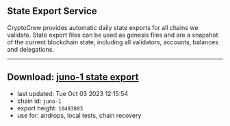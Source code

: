 ## State Export Service
CryptoCrew provides automatic daily state exports for all chains we validate. State export files can be used as genesis files and are a snapshot of the current blockchain state, including all validators, accounts, balances and delegations.

---
**Download: [juno-1 state export](https://dl.ccvalidators.com/SERVICE/juno/juno-1_export_10493803.json)**
---

- last updated: Tue Oct 03 2023 12:15:54
- chain id: `juno-1`
- export height: `10493803`
- use for: airdrops, local tests, chain recovery
